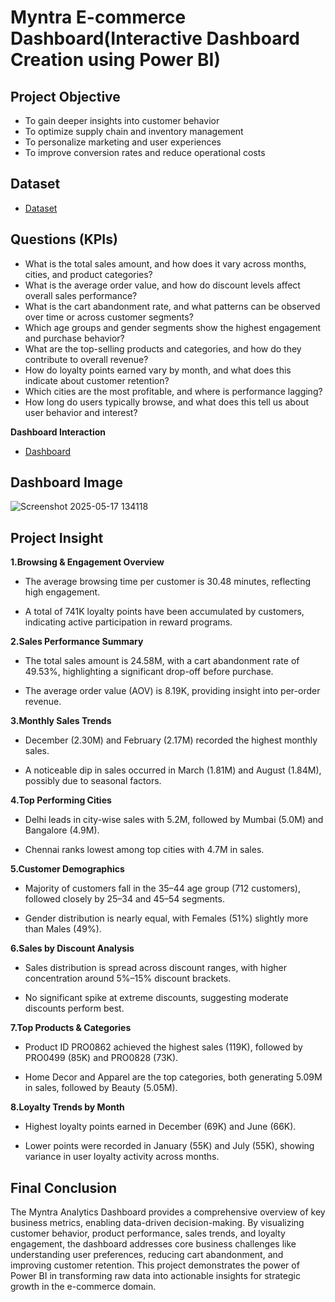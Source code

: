 # Myntra E-commerce Dashboard(Interactive Dashboard Creation using Power BI)
## Project Objective
* To gain deeper insights into customer behavior
* To optimize supply chain and inventory management
* To personalize marketing and user experiences
* To improve conversion rates and reduce operational costs

## Dataset
- <a href="https://github.com/AmiteshBatham15/Myntra-Analytics-Dashboard/blob/main/Myntra_Analytics_Dataset.csv">Dataset</a> 

## Questions (KPIs)
* What is the total sales amount, and how does it vary across months, cities, and product categories?
* What is the average order value, and how do discount levels affect overall sales performance?
* What is the cart abandonment rate, and what patterns can be observed over time or across customer segments?
* Which age groups and gender segments show the highest engagement and purchase behavior?
* What are the top-selling products and categories, and how do they contribute to overall revenue?
* How do loyalty points earned vary by month, and what does this indicate about customer retention?
* Which cities are the most profitable, and where is performance lagging?
* How long do users typically browse, and what does this tell us about user behavior and interest?

**Dashboard Interaction**
-  <a href="https://github.com/user-attachments/assets/09d7a1c9-d828-4bcd-9580-2ebd209fdd06">Dashboard</a>

## Dashboard Image
![Screenshot 2025-05-17 134118](https://github.com/user-attachments/assets/09d7a1c9-d828-4bcd-9580-2ebd209fdd06)

  
## Project Insight
**1.Browsing & Engagement Overview**

* The average browsing time per customer is 30.48 minutes, reflecting high engagement.

* A total of 741K loyalty points have been accumulated by customers, indicating active participation in reward programs.

**2.Sales Performance Summary**

* The total sales amount is 24.58M, with a cart abandonment rate of 49.53%, highlighting a significant drop-off before purchase.

* The average order value (AOV) is 8.19K, providing insight into per-order revenue.

**3.Monthly Sales Trends**

* December (2.30M) and February (2.17M) recorded the highest monthly sales.

* A noticeable dip in sales occurred in March (1.81M) and August (1.84M), possibly due to seasonal factors.

**4.Top Performing Cities**

* Delhi leads in city-wise sales with 5.2M, followed by Mumbai (5.0M) and Bangalore (4.9M).

* Chennai ranks lowest among top cities with 4.7M in sales.

**5.Customer Demographics**

* Majority of customers fall in the 35–44 age group (712 customers), followed closely by 25–34 and 45–54 segments.

* Gender distribution is nearly equal, with Females (51%) slightly more than Males (49%).

**6.Sales by Discount Analysis**

* Sales distribution is spread across discount ranges, with higher concentration around 5%–15% discount brackets.

* No significant spike at extreme discounts, suggesting moderate discounts perform best.

**7.Top Products & Categories**

* Product ID PRO0862 achieved the highest sales (119K), followed by PRO0499 (85K) and PRO0828 (73K).

* Home Decor and Apparel are the top categories, both generating 5.09M in sales, followed by Beauty (5.05M).

**8.Loyalty Trends by Month**

* Highest loyalty points earned in December (69K) and June (66K).

* Lower points were recorded in January (55K) and July (55K), showing variance in user loyalty activity across months.

## Final Conclusion
The Myntra Analytics Dashboard provides a comprehensive overview of key business metrics, enabling data-driven decision-making. By visualizing customer behavior, product performance, sales trends, and loyalty engagement, the dashboard addresses core business challenges like understanding user preferences, reducing cart abandonment, and improving customer retention. This project demonstrates the power of Power BI in transforming raw data into actionable insights for strategic growth in the e-commerce domain.

  


